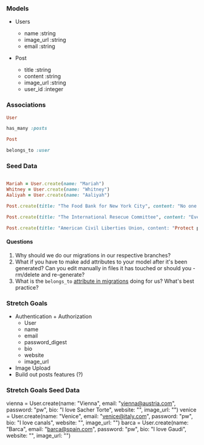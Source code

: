 ### Models 

- Users 
    - name :string 
    - image_url :string 
    - email :string

- Post 
    - title :string 
    - content :string 
    - image_url :string 
    - user_id :integer 

### Associations 

```ruby 
User

has_many :posts 

Post 

belongs_to :user

```

### Seed Data 

```ruby 

Mariah = User.create(name: "Mariah")
Whitney = User.create(name: "Whitney") 
Aaliyah = User.create(name: "Aaliyah") 

Post.create(title: "The Food Bank for New York City", content: "No one should be hungry", image_url: "https://www.foodbanknyc.org/wp-content/uploads/mission_moment.jpg", user_id: Mariah.id)

Post.create(title: "The International Resecue Committee", content: "Everybody should have the right to live in a safe environment", image_url: "https://upload.wikimedia.org/wikipedia/commons/thumb/e/e3/Iraqi_Yazidi_refugees_in_Newroz_camp_receive_help_from_International_Rescue_Committee_%2814912783561%29.jpg/2560px-Iraqi_Yazidi_refugees_in_Newroz_camp_receive_help_from_International_Rescue_Committee_%2814912783561%29.jpg", user_id: Whitney.id) 

Post.create(title: "American Civil Liberties Union, content: "Protect peoples civil rights and liberties", image_url: "https://www.aclusocal.org/sites/default/files/styles/homepage_carousel_wide_580x304/public/field_image/web15-siteimages-clrp.jpg?itok=_UjZwxtR", user_id: Aaliyah.id) 

``` 

#### Questions

1. Why should we do our migrations in our respective branches? 
2. What if you have to make add attributes to your model after it's been generated? Can you edit manually in files it has touched or should you -rm/delete and re-generate? 
3. What is the `belongs_to` [attribute in migrations](https://guides.rubyonrails.org/association_basics.html#the-belongs-to-association) doing for us? What's best practice? 

### Stretch Goals
- Authentication + Authorization 
    - User 
    - name 
    - email 
    - password_digest 
    - bio
    - website 
    - image_url 
- Image Upload 
- Build out posts features (?) 

### Stretch Goals Seed Data 

vienna = User.create(name: "Vienna", email: "vienna@austria.com", password: "pw", bio: "I love Sacher Torte", website: "", image_url: "") 
venice = User.create(name: "Venice", email: "venice@italy.com", password: "pw", bio: "I love canals", website: "", image_url: "") 
barca = User.create(name: "Barca", email: "barca@spain.com", password: "pw", bio: "I love Gaudi", website: "", image_url: "") 
